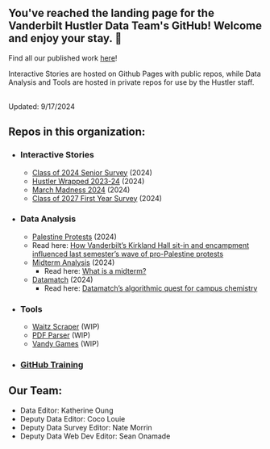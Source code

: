 ## You've reached the landing page for the Vanderbilt Hustler Data Team's GitHub! Welcome and enjoy your stay. 💫
Find all our published work [here](https://vanderbilthustler.com/category/multimedia/data/)! <br>

Interactive Stories are hosted on Github Pages with public repos, while Data Analysis and Tools are hosted in private repos for use by the Hustler staff.

<br> Updated: 9/17/2024 <br>

## Repos in this organization:

- ### Interactive Stories
  - [Class of 2024 Senior Survey](https://github.com/VanderbiltHustler/Classof2024SeniorSurvey) (2024)
  - [Hustler Wrapped 2023-24](https://github.com/VanderbiltHustler/HustlerWrapped) (2024)
  - [March Madness 2024](https://github.com/VanderbiltHustler/MarchMadness2024) (2024)
  - [Class of 2027 First Year Survey](https://github.com/VanderbiltHustler/Classof2027FirstYearSurvey) (2024)
- ### Data Analysis 
  - [Palestine Protests](https://github.com/VanderbiltHustler/Palestine-Protests) (2024)
  - Read here: [How Vanderbilt’s Kirkland Hall sit-in and encampment influenced last semester’s wave of pro-Palestine protests](https://vanderbilthustler.com/2024/09/02/how-vanderbilts-kirkland-hall-sit-in-and-encampment-influenced-last-semesters-wave-of-pro-palestine-protests/)
  - [Midterm Analysis](https://github.com/VanderbiltHustler/WhatIsAMidterm) (2024)
    - Read here: [What is a midterm?](https://vanderbilthustler.com/2024/04/22/what-is-a-midterm/)
  - [Datamatch](https://github.com/VanderbiltHustler/Datamatch2024) (2024)
    - Read here: [Datamatch’s algorithmic quest for campus chemistry](https://vanderbilthustler.com/2024/02/20/datamatchs-algorithmic-quest-for-campus-chemistry/)
- ### Tools
  - [Waitz Scraper](https://github.com/VanderbiltHustler/Scraper-WaitzApp) (WIP)
  - [PDF Parser](https://github.com/VanderbiltHustler/PDFParser) (WIP)
  - [Vandy Games]() (WIP)
- ### [GitHub Training](https://github.com/VanderbiltHustler/GitHubTraining)

## Our Team:
- Data Editor: Katherine Oung
- Deputy Data Editor: Coco Louie
- Deputy Data Survey Editor: Nate Morrin
- Deputy Data Web Dev Editor: Sean Onamade 
